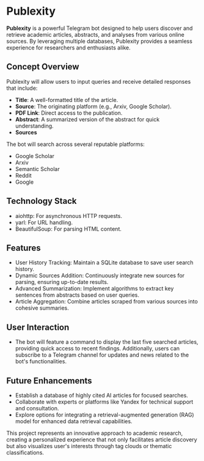 # Publexity
**Publexity** is a powerful Telegram bot designed to help users discover and retrieve academic articles, abstracts, and analyses from various online sources. By leveraging multiple databases, Publexity provides a seamless experience for researchers and enthusiasts alike.

## Concept Overview
Publexity will allow users to input queries and receive detailed responses that include:
- **Title**: A well-formatted title of the article.
- **Source**: The originating platform (e.g., Arxiv, Google Scholar).
- **PDF Link**: Direct access to the publication.
- **Abstract**: A summarized version of the abstract for quick understanding.
- **Sources**

The bot will search across several reputable platforms:
- Google Scholar
- Arxiv
- Semantic Scholar
- Reddit
- Google

## Technology Stack
- aiohttp: For asynchronous HTTP requests.
- yarl: For URL handling.
- BeautifulSoup: For parsing HTML content.

## Features
- User History Tracking: Maintain a SQLite database to save user search history.
- Dynamic Sources Addition: Continuously integrate new sources for parsing, ensuring up-to-date results.
- Advanced Summarization: Implement algorithms to extract key sentences from abstracts based on user queries.
- Article Aggregation: Combine articles scraped from various sources into cohesive summaries.

## User Interaction
- The bot will feature a command to display the last five searched articles, providing quick access to recent findings. Additionally, users can subscribe to a Telegram channel for updates and news related to the bot's functionalities.

## Future Enhancements
- Establish a database of highly cited AI articles for focused searches.
- Collaborate with experts or platforms like Yandex for technical support and consultation.
- Explore options for integrating a retrieval-augmented generation (RAG) model for enhanced data retrieval capabilities.

This project represents an innovative approach to academic research, creating a personalized experience that not only facilitates article discovery but also visualizes user's interests through tag clouds or thematic classifications.
